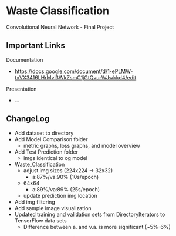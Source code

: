 # Waste Classification
Convolutional Neural Network - Final Project

## Important Links
Documentation
- https://docs.google.com/document/d/1-ePLMW-txVX3416LHrMvl3WkZsmC1jGtQvurWJwkkd4/edit

Presentation
- ...

## ChangeLog
- Add dataset to directory
- Add Model Comparison folder
  - metric graphs, loss graphs, and model overview
- Add Test Prediction folder
  - imgs identical to og model
- Waste_Classification
  - adjust img sizes (224x224 -> 32x32)
    - a:87%/va:90% (10s/epoch)
  - 64x64
    - a:89%/va:89% (25s/epoch)
  - update prediction img location
- Add img filtering 
- Add sample image visualization
- Updated training and validation sets from DirectoryIterators to TensorFlow data sets
  - Difference between a. and v.a. is more significant (~5%-6%)
